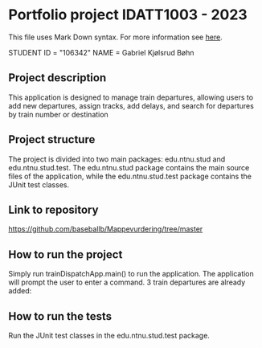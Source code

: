 # Portfolio project IDATT1003 - 2023
This file uses Mark Down syntax. For more information see [here](https://www.markdownguide.org/basic-syntax/).
 
STUDENT ID = "106342"
NAME = Gabriel Kjølsrud Bøhn

## Project description

This application is designed to manage train departures, allowing users to add new departures, assign tracks, add delays, and search for departures by train number or destination

## Project structure

The project is divided into two main packages: edu.ntnu.stud and edu.ntnu.stud.test. The edu.ntnu.stud package contains the main source files of the application, while the edu.ntnu.stud.test package contains the JUnit test classes.

## Link to repository

https://github.com/baseballb/Mappevurdering/tree/master

## How to run the project

Simply run trainDispatchApp.main() to run the application. The application will prompt the user to enter a command. 3 train departures are already added:

## How to run the tests

Run the JUnit test classes in the edu.ntnu.stud.test package.

